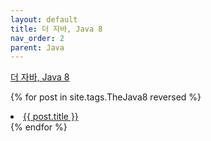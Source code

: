 ```yaml
---
layout: default
title: 더 자바, Java 8
nav_order: 2
parent: Java
---
```

[더 자바, Java 8](https://www.inflearn.com/course/the-java-java8/dashboard)

{% for post in site.tags.TheJava8 reversed %}
  <li><a href="{{ post.url }}">{{ post.title }}</a></li>
{% endfor %}